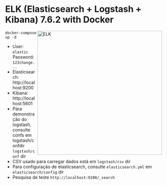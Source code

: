 # ELK (Elasticsearch + Logstash + Kibana) 7.6.2 with Docker

<img src="https://images.contentstack.io/v3/assets/bltefdd0b53724fa2ce/blt280217a63b82a734/5bbdaacf63ed239936a7dd56/elastic-logo.svg" alt="ELK" width="400" align="right" />

```
docker-compose up -d
```

* User: `elastic` Password: `123change...`
* Elasticsearch: http://localhost:9200
* Kibana: http://localhost:5601
* Para demonstração do logstash, consulte confs em logstash/confdir `logstash/conf` dir
* CSV usado para carregar dados está em `logstash/csv` dir
* Para configuração de elasticsearch, consulte `elasticsearch.yml` em `elasticsearch/config` dir
* Pesquisa de teste `http://localhost:9200/_search`

